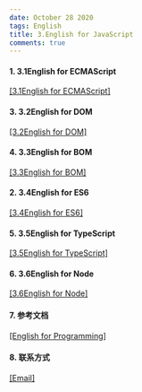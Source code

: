 ```yaml
---
date: October 28 2020
tags: English
title: 3.English for JavaScript
comments: true
---
```

#### 1. 3.1English for ECMAScript

[[3.1English for ECMAScript]](https://web-oyster.github.io/2020/10/28/English/3.1English%20For%20ECMAScript/)

#### 3. 3.2English for DOM

[[3.2English for DOM]](https://web-oyster.github.io/2020/10/28/English/3.2English%20For%20DOM/)

#### 4. 3.3English for BOM

[[3.3English for BOM]](https://web-oyster.github.io/2020/10/28/English/3.3English%20For%20BOM/)

#### 2. 3.4English for ES6

[[3.4English for ES6]](https://web-oyster.github.io/2020/10/28/English/3.4English%20For%20ES6/)

#### 5. 3.5English for TypeScript

[[3.5English for TypeScript]](https://web-oyster.github.io/2020/10/28/English/3.%205English%20for%20TypeScript/)

#### 6. 3.6English for Node

[[3.6English for Node]](https://web-oyster.github.io/2020/10/28/English/3.6English%20For%20Node/)

#### 7. 参考文档

[[English for Programming]](https://web-oyster.github.io/2020/10/28/English/English%20For%20Programming/)

#### 8. 联系方式

[[Email]](yuanmin8888@outlook.com)
